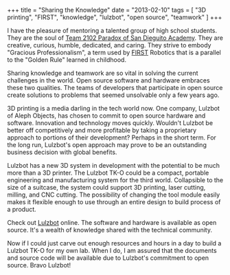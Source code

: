 +++
title = "Sharing the Knowledge"
date = "2013-02-10"
tags = [
    "3D printing",
    "FIRST",
    "knowledge",
    "lulzbot",
    "open source",
    "teamwork"
]
+++

I have the pleasure of mentoring a talented group of high school students. They
are the soul of [Team 2102 Paradox of San Dieguito
Academy](http://www.sdarobotics.org). They are creative, curious, humble,
dedicated, and caring. They strive to embody "Gracious Professionalism", a term
used by [FIRST](http://www,usfirst.org) Robotics that is a parallel to the
"Golden Rule" learned in childhood.

Sharing knowledge and teamwork are so vital in solving the current challenges in
the world. Open source software and hardware embraces these two qualities. The
teams of developers that participate in open source create solutions to problems
that seemed unsolvable only a few years ago.

3D printing is a media darling in the tech world now. One company, Lulzbot of
Aleph Objects, has chosen to commit to open source hardware and software.
Innovation and technology moves quickly. Wouldn't Lulzbot be better off
competitively and more profitable by taking a proprietary approach to portions
of their development? Perhaps in the short term. For the long run, Lulzbot's
open approach may prove to be an outstanding business decision with global
benefits.

Lulzbot has a new 3D system in development with the potential to be much more
than a 3D printer. The Lulzbot TK-O could be a compact, portable engineering and
manufacturing system for the third world. Collapsible to the size of a suitcase,
the system could support 3D printing, laser cutting, milling, and CNC cutting.
The possibility of changing the tool module easily makes it flexible enough to
use through an entire design to build process of a product.

Check out [Lulzbot](http://www.lulzbot.com) online. The software and hardware is
available as open source. It's a wealth of knowledge shared with the technical
community.

Now if I could just carve out enough resources and hours in a day to build a
Lulzbot TK-O for my own lab. When I do, I am assured that the documents and
source code will be available due to Lulzbot's commitment to open source. Bravo
Lulzbot!
